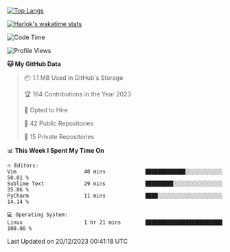 [![Top Langs](https://github-readme-stats.vercel.app/api/top-langs/?username=remisiki&theme=dracula&layout=compact&hide=Jupyter%20Notebook,CSS,HTML&langs_count=10&exclude_repo=GMM-Demux-GUI)](https://github.com/anuraghazra/github-readme-stats)

[![Harlok's wakatime stats](https://github-readme-stats.vercel.app/api/wakatime?username=@remisiki&theme=dracula&layout=compact&langs_count=10&hide=other,html,css,text,json,markdown,jupyter)](https://github.com/anuraghazra/github-readme-stats)

<!--START_SECTION:waka-->
![Code Time](http://img.shields.io/badge/Code%20Time-614%20hrs%2058%20mins-blue)

![Profile Views](http://img.shields.io/badge/Profile%20Views-2-blue)

**🐱 My GitHub Data** 

> 📦 1.1 MB Used in GitHub's Storage 
 > 
> 🏆 164 Contributions in the Year 2023
 > 
> 💼 Opted to Hire
 > 
> 📜 42 Public Repositories 
 > 
> 🔑 15 Private Repositories 
 > 
📊 **This Week I Spent My Time On** 

```text
🔥 Editors: 
Vim                      40 mins             █████████████░░░░░░░░░░░░   50.01 % 
Sublime Text             29 mins             █████████░░░░░░░░░░░░░░░░   35.86 % 
PyCharm                  11 mins             ████░░░░░░░░░░░░░░░░░░░░░   14.14 % 

💻 Operating System: 
Linux                    1 hr 21 mins        █████████████████████████   100.00 % 
```


 Last Updated on 20/12/2023 00:41:18 UTC
<!--END_SECTION:waka-->
